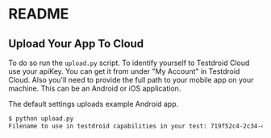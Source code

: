 # README


## Upload Your App To Cloud

To do so run the `upload.py` script. To identify yourself to Testdroid
Cloud use your apiKey. You can get it from under "My Account" in
Testdroid Cloud. Also you'll need to provide the full path to your
mobile app on your machine. This can be an Android or iOS application.

The default settings uploads example Android app.

```bash
$ python upload.py 
Filename to use in testdroid capabilities in your test: 719f52c4-2c34-4c25-b90b-08884f049d3a/Testdroid.apk
```
